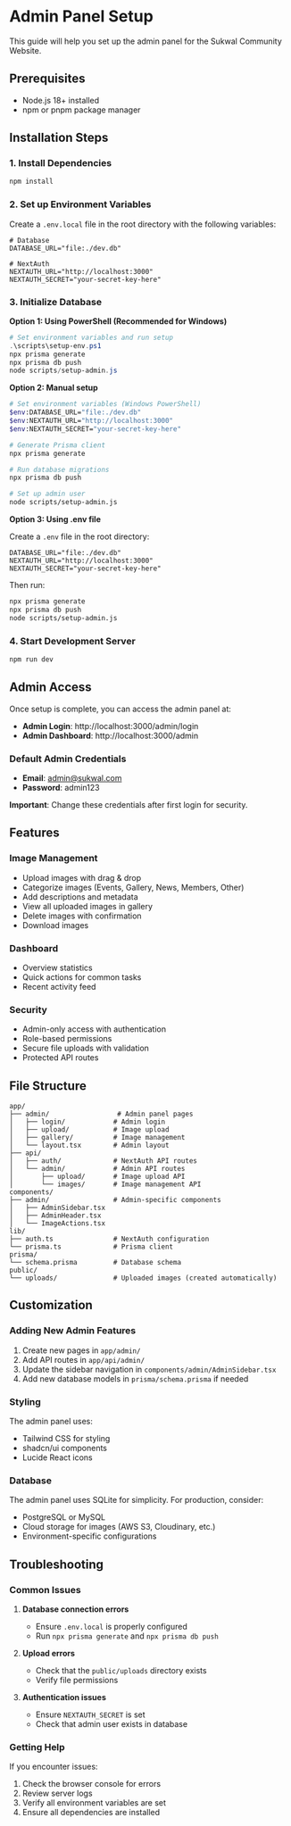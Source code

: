 # Admin Panel Setup

This guide will help you set up the admin panel for the Sukwal Community Website.

## Prerequisites

- Node.js 18+ installed
- npm or pnpm package manager

## Installation Steps

### 1. Install Dependencies

```bash
npm install
```

### 2. Set up Environment Variables

Create a `.env.local` file in the root directory with the following variables:

```env
# Database
DATABASE_URL="file:./dev.db"

# NextAuth
NEXTAUTH_URL="http://localhost:3000"
NEXTAUTH_SECRET="your-secret-key-here"
```

### 3. Initialize Database

**Option 1: Using PowerShell (Recommended for Windows)**

```powershell
# Set environment variables and run setup
.\scripts\setup-env.ps1
npx prisma generate
npx prisma db push
node scripts/setup-admin.js
```

**Option 2: Manual setup**

```bash
# Set environment variables (Windows PowerShell)
$env:DATABASE_URL="file:./dev.db"
$env:NEXTAUTH_URL="http://localhost:3000"
$env:NEXTAUTH_SECRET="your-secret-key-here"

# Generate Prisma client
npx prisma generate

# Run database migrations
npx prisma db push

# Set up admin user
node scripts/setup-admin.js
```

**Option 3: Using .env file**

Create a `.env` file in the root directory:
```env
DATABASE_URL="file:./dev.db"
NEXTAUTH_URL="http://localhost:3000"
NEXTAUTH_SECRET="your-secret-key-here"
```

Then run:
```bash
npx prisma generate
npx prisma db push
node scripts/setup-admin.js
```

### 4. Start Development Server

```bash
npm run dev
```

## Admin Access

Once setup is complete, you can access the admin panel at:

- **Admin Login**: http://localhost:3000/admin/login
- **Admin Dashboard**: http://localhost:3000/admin

### Default Admin Credentials

- **Email**: admin@sukwal.com
- **Password**: admin123

**Important**: Change these credentials after first login for security.

## Features

### Image Management
- Upload images with drag & drop
- Categorize images (Events, Gallery, News, Members, Other)
- Add descriptions and metadata
- View all uploaded images in gallery
- Delete images with confirmation
- Download images

### Dashboard
- Overview statistics
- Quick actions for common tasks
- Recent activity feed

### Security
- Admin-only access with authentication
- Role-based permissions
- Secure file uploads with validation
- Protected API routes

## File Structure

```
app/
├── admin/                 # Admin panel pages
│   ├── login/            # Admin login
│   ├── upload/           # Image upload
│   ├── gallery/          # Image management
│   └── layout.tsx        # Admin layout
├── api/
│   ├── auth/             # NextAuth API routes
│   └── admin/            # Admin API routes
│       ├── upload/       # Image upload API
│       └── images/       # Image management API
components/
├── admin/                # Admin-specific components
│   ├── AdminSidebar.tsx
│   ├── AdminHeader.tsx
│   └── ImageActions.tsx
lib/
├── auth.ts               # NextAuth configuration
└── prisma.ts             # Prisma client
prisma/
└── schema.prisma         # Database schema
public/
└── uploads/              # Uploaded images (created automatically)
```

## Customization

### Adding New Admin Features

1. Create new pages in `app/admin/`
2. Add API routes in `app/api/admin/`
3. Update the sidebar navigation in `components/admin/AdminSidebar.tsx`
4. Add new database models in `prisma/schema.prisma` if needed

### Styling

The admin panel uses:
- Tailwind CSS for styling
- shadcn/ui components
- Lucide React icons

### Database

The admin panel uses SQLite for simplicity. For production, consider:
- PostgreSQL or MySQL
- Cloud storage for images (AWS S3, Cloudinary, etc.)
- Environment-specific configurations

## Troubleshooting

### Common Issues

1. **Database connection errors**
   - Ensure `.env.local` is properly configured
   - Run `npx prisma generate` and `npx prisma db push`

2. **Upload errors**
   - Check that the `public/uploads` directory exists
   - Verify file permissions

3. **Authentication issues**
   - Ensure `NEXTAUTH_SECRET` is set
   - Check that admin user exists in database

### Getting Help

If you encounter issues:
1. Check the browser console for errors
2. Review server logs
3. Verify all environment variables are set
4. Ensure all dependencies are installed 